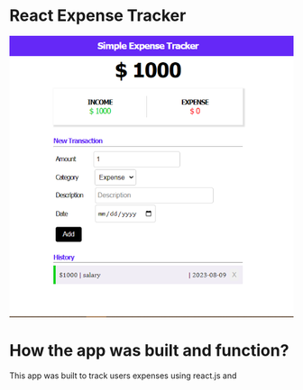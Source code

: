# React Expense Tracker

!['photo of the app'](image.png)

# How the app was built and function?
This app was built to track users expenses using react.js and